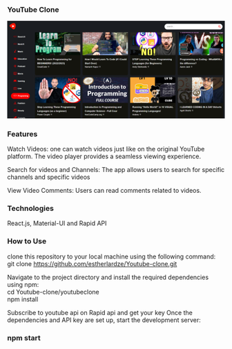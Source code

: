 ### YouTube Clone

<img src="./homepage.png">

### Features
Watch Videos: one can watch videos just like on the original YouTube platform. The video player provides a seamless viewing experience.

Search for videos and Channels: The app allows users to search for specific channels and specific videos

View Video Comments: Users can read comments related to  videos.

### Technologies <br />
React.js, Material-UI and Rapid API

### How to Use
clone this repository to your local machine using the following command: <br/>
git clone <https://github.com/estherlardze/Youtube-clone.git>

Navigate to the project directory and install the required dependencies using npm:<br />
cd Youtube-clone/youtubeclone <br />
npm install

Subscribe to youtube api on Rapid api and get your key
Once the dependencies and API key are set up, start the development server:
### npm start


